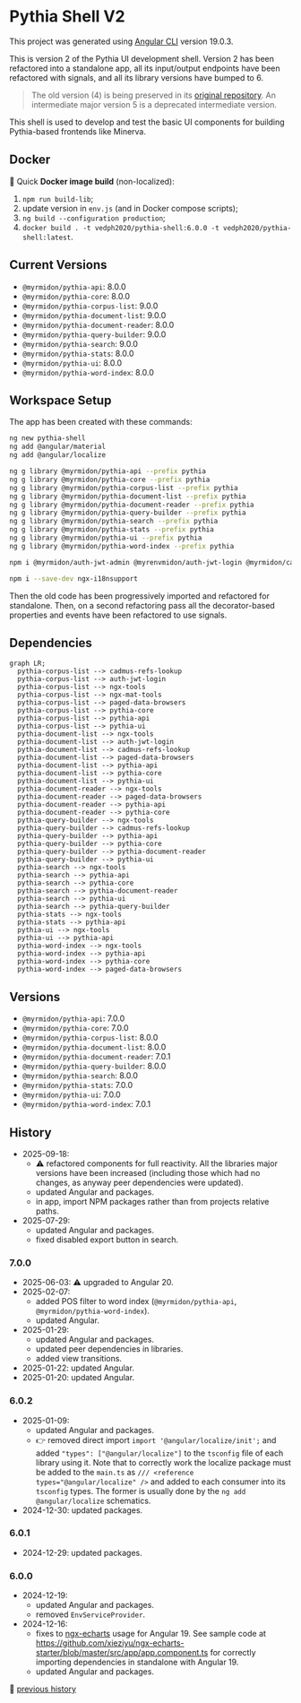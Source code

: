 # Pythia Shell V2

This project was generated using [Angular CLI](https://github.com/angular/angular-cli) version 19.0.3.

This is version 2 of the Pythia UI development shell. Version 2 has been refactored into a standalone app, all its input/output endpoints have been refactored with signals, and all its library versions have bumped to 6.

>The old version (4) is being preserved in its [original repository](https://github.com/vedph/pythia-shell). An intermediate major version 5 is a deprecated intermediate version.

This shell is used to develop and test the basic UI components for building Pythia-based frontends like Minerva.

## Docker

🐳 Quick **Docker image build** (non-localized):

1. `npm run build-lib`;
2. update version in `env.js` (and in Docker compose scripts);
3. `ng build --configuration production`;
4. `docker build . -t vedph2020/pythia-shell:6.0.0 -t vedph2020/pythia-shell:latest`.

## Current Versions

- `@myrmidon/pythia-api`: 8.0.0
- `@myrmidon/pythia-core`: 8.0.0
- `@myrmidon/pythia-corpus-list`: 9.0.0
- `@myrmidon/pythia-document-list`: 9.0.0
- `@myrmidon/pythia-document-reader`: 8.0.0
- `@myrmidon/pythia-query-builder`: 9.0.0
- `@myrmidon/pythia-search`: 9.0.0
- `@myrmidon/pythia-stats`: 8.0.0
- `@myrmidon/pythia-ui`: 8.0.0
- `@myrmidon/pythia-word-index`: 8.0.0

## Workspace Setup

The app has been created with these commands:

```bash
ng new pythia-shell
ng add @angular/material
ng add @angular/localize

ng g library @myrmidon/pythia-api --prefix pythia
ng g library @myrmidon/pythia-core --prefix pythia
ng g library @myrmidon/pythia-corpus-list --prefix pythia
ng g library @myrmidon/pythia-document-list --prefix pythia
ng g library @myrmidon/pythia-document-reader --prefix pythia
ng g library @myrmidon/pythia-query-builder --prefix pythia
ng g library @myrmidon/pythia-search --prefix pythia
ng g library @myrmidon/pythia-stats --prefix pythia
ng g library @myrmidon/pythia-ui --prefix pythia
ng g library @myrmidon/pythia-word-index --prefix pythia

npm i @myrmidon/auth-jwt-admin @myrenvmidon/auth-jwt-login @myrmidon/cadmus-refs-lookup @myrmidon/ngx-tools @myrmidon/ngx-mat-tools @myrmidon/paged-data-browsers ngx-echarts ts-md5 --force

npm i --save-dev ngx-i18nsupport
```

Then the old code has been progressively imported and refactored for standalone. Then, on a second refactoring pass all the decorator-based properties and events have been refactored to use signals.

## Dependencies

```mermaid
graph LR;
  pythia-corpus-list --> cadmus-refs-lookup
  pythia-corpus-list --> auth-jwt-login
  pythia-corpus-list --> ngx-tools
  pythia-corpus-list --> ngx-mat-tools
  pythia-corpus-list --> paged-data-browsers
  pythia-corpus-list --> pythia-core
  pythia-corpus-list --> pythia-api
  pythia-corpus-list --> pythia-ui
  pythia-document-list --> ngx-tools
  pythia-document-list --> auth-jwt-login
  pythia-document-list --> cadmus-refs-lookup
  pythia-document-list --> paged-data-browsers
  pythia-document-list --> pythia-api
  pythia-document-list --> pythia-core
  pythia-document-list --> pythia-ui
  pythia-document-reader --> ngx-tools
  pythia-document-reader --> paged-data-browsers
  pythia-document-reader --> pythia-api
  pythia-document-reader --> pythia-core
  pythia-query-builder --> ngx-tools
  pythia-query-builder --> cadmus-refs-lookup
  pythia-query-builder --> pythia-api
  pythia-query-builder --> pythia-core
  pythia-query-builder --> pythia-document-reader
  pythia-query-builder --> pythia-ui
  pythia-search --> ngx-tools
  pythia-search --> pythia-api
  pythia-search --> pythia-core
  pythia-search --> pythia-document-reader
  pythia-search --> pythia-ui
  pythia-search --> pythia-query-builder
  pythia-stats --> ngx-tools
  pythia-stats --> pythia-api
  pythia-ui --> ngx-tools
  pythia-ui --> pythia-api
  pythia-word-index --> ngx-tools
  pythia-word-index --> pythia-api
  pythia-word-index --> pythia-core
  pythia-word-index --> paged-data-browsers
```

## Versions

- `@myrmidon/pythia-api`: 7.0.0
- `@myrmidon/pythia-core`: 7.0.0
- `@myrmidon/pythia-corpus-list`: 8.0.0
- `@myrmidon/pythia-document-list`: 8.0.0
- `@myrmidon/pythia-document-reader`: 7.0.1
- `@myrmidon/pythia-query-builder`: 8.0.0
- `@myrmidon/pythia-search`: 8.0.0
- `@myrmidon/pythia-stats`: 7.0.0
- `@myrmidon/pythia-ui`: 7.0.0
- `@myrmidon/pythia-word-index`: 7.0.1

## History

- 2025-09-18:
  - ⚠️ refactored components for full reactivity. All the libraries major versions have been increased (including those which had no changes, as anyway peer dependencies were updated).
  - updated Angular and packages.
  - in app, import NPM packages rather than from projects relative paths.
- 2025-07-29:
  - updated Angular and packages.
  - fixed disabled export button in search.

### 7.0.0

- 2025-06-03: ⚠️ upgraded to Angular 20.
- 2025-02-07:
  - added POS filter to word index (`@myrmidon/pythia-api`, `@myrmidon/pythia-word-index`).
  - updated Angular.
- 2025-01-29:
  - updated Angular and packages.
  - updated peer dependencies in libraries.
  - added view transitions.
- 2025-01-22: updated Angular.
- 2025-01-20: updated Angular.

### 6.0.2

- 2025-01-09:
  - updated Angular and packages.
  - 👉 removed direct import `import '@angular/localize/init';` and added `"types": ["@angular/localize"]` to the `tsconfig` file of each library using it. Note that to correctly work the localize package must be added to the `main.ts` as `/// <reference types="@angular/localize" />` and added to each consumer into its `tsconfig` types. The former is usually done by the `ng add @angular/localize` schematics.
- 2024-12-30: updated packages.

### 6.0.1

- 2024-12-29: updated packages.

### 6.0.0

- 2024-12-19:
  - updated Angular and packages.
  - removed `EnvServiceProvider`.
- 2024-12-16:
  - fixes to [ngx-echarts](https://github.com/xieziyu/ngx-echarts) usage for Angular 19. See sample code at <https://github.com/xieziyu/ngx-echarts-starter/blob/master/src/app/app.component.ts> for correctly importing dependencies in standalone with Angular 19.
  - updated Angular and packages.

📆 [previous history](https://github.com/vedph/pythia-shell)

